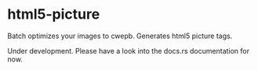# html5-picture

Batch optimizes your images to cwepb. Generates html5 picture tags.

Under development. Please have a look into the docs.rs documentation for now.
